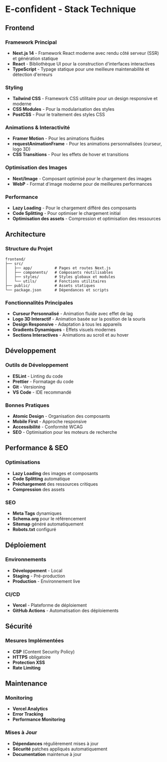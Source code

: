 # E-confident - Stack Technique

## Frontend

### Framework Principal
- **Next.js 14** - Framework React moderne avec rendu côté serveur (SSR) et génération statique
- **React** - Bibliothèque UI pour la construction d'interfaces interactives
- **TypeScript** - Typage statique pour une meilleure maintenabilité et détection d'erreurs

### Styling
- **Tailwind CSS** - Framework CSS utilitaire pour un design responsive et moderne
- **CSS Modules** - Pour la modularisation des styles
- **PostCSS** - Pour le traitement des styles CSS

### Animations & Interactivité
- **Framer Motion** - Pour les animations fluides
- **requestAnimationFrame** - Pour les animations personnalisées (curseur, logo 3D)
- **CSS Transitions** - Pour les effets de hover et transitions

### Optimisation des Images
- **Next/Image** - Composant optimisé pour le chargement des images
- **WebP** - Format d'image moderne pour de meilleures performances

### Performance
- **Lazy Loading** - Pour le chargement différé des composants
- **Code Splitting** - Pour optimiser le chargement initial
- **Optimisation des assets** - Compression et optimisation des ressources

## Architecture

### Structure du Projet
```
frontend/
├── src/
│   ├── app/          # Pages et routes Next.js
│   ├── components/   # Composants réutilisables
│   ├── styles/       # Styles globaux et modules
│   └── utils/        # Fonctions utilitaires
├── public/           # Assets statiques
└── package.json      # Dépendances et scripts
```

### Fonctionnalités Principales
- **Curseur Personnalisé** - Animation fluide avec effet de lag
- **Logo 3D Interactif** - Animation basée sur la position de la souris
- **Design Responsive** - Adaptation à tous les appareils
- **Gradients Dynamiques** - Effets visuels modernes
- **Sections Interactives** - Animations au scroll et au hover

## Développement

### Outils de Développement
- **ESLint** - Linting du code
- **Prettier** - Formatage du code
- **Git** - Versioning
- **VS Code** - IDE recommandé

### Bonnes Pratiques
- **Atomic Design** - Organisation des composants
- **Mobile First** - Approche responsive
- **Accessibilité** - Conformité WCAG
- **SEO** - Optimisation pour les moteurs de recherche

## Performance & SEO

### Optimisations
- **Lazy Loading** des images et composants
- **Code Splitting** automatique
- **Préchargement** des ressources critiques
- **Compression** des assets

### SEO
- **Meta Tags** dynamiques
- **Schema.org** pour le référencement
- **Sitemap** généré automatiquement
- **Robots.txt** configuré

## Déploiement

### Environnements
- **Développement** - Local
- **Staging** - Pré-production
- **Production** - Environnement live

### CI/CD
- **Vercel** - Plateforme de déploiement
- **GitHub Actions** - Automatisation des déploiements

## Sécurité

### Mesures Implémentées
- **CSP** (Content Security Policy)
- **HTTPS** obligatoire
- **Protection XSS**
- **Rate Limiting**

## Maintenance

### Monitoring
- **Vercel Analytics**
- **Error Tracking**
- **Performance Monitoring**

### Mises à Jour
- **Dépendances** régulièrement mises à jour
- **Sécurité** patches appliqués automatiquement
- **Documentation** maintenue à jour 